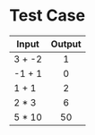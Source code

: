 # Test Case

| Input        | Output        |
| ------------ |:-------------:|
| 3 + -2       | 1             |
| -1 + 1       | 0             |
| 1 + 1        | 2             |
| 2 * 3        | 6             |
| 5 * 10       | 50            |